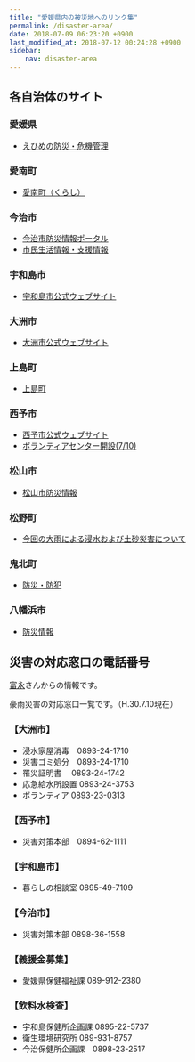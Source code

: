 ```yaml
---
title: "愛媛県内の被災地へのリンク集"
permalink: /disaster-area/
date: 2018-07-09 06:23:20 +0900
last_modified_at: 2018-07-12 00:24:28 +0900
sidebar:
    nav: disaster-area
---
```


## 各自治体のサイト
### 愛媛県
- [えひめの防災・危機管理](http://ehime.force.com/)
### 愛南町
- [愛南町（くらし）](http://www.town.ainan.ehime.jp/kurashi/)
### 今治市
- [今治市防災情報ポータル](https://city-imabari.secure.force.com/)
- [市民生活情報・支援情報](http://www.city.imabari.ehime.jp/saigai201807/)
### 宇和島市
- [宇和島市公式ウェブサイト](https://www.city.uwajima.ehime.jp/)
### 大洲市
- [大洲市公式ウェブサイト](http://www.city.ozu.ehime.jp/)
### 上島町
- [上島町](https://www.town.kamijima.lg.jp/)
### 西予市
- [西予市公式ウェブサイト](http://www.city.seiyo.ehime.jp/)
- [ボランティアセンター開設(7/10)](http://www.city.seiyo.ehime.jp/kinkyu/4956.html)
### 松山市
- [松山市防災情報](http://www.bousai.city.matsuyama.ehime.jp/public_info/main.php)
### 松野町
- [今回の大雨による浸水および土砂災害について](https://www.town.matsuno.ehime.jp/soshiki/1/3124.html)
### 鬼北町
- [防災・防犯](http://www.town.kihoku.ehime.jp/life/1/1/8/)
### 八幡浜市
- [防災情報](http://www.city.yawatahama.ehime.jp/bunya/bosaigai/)

## 災害の対応窓口の電話番号
[富永](https://www.facebook.com/kiyo.tominaga/posts/1854593247930211)さんからの情報です。

豪雨災害の対応窓口一覧です。（H.30.7.10現在）

### 【大洲市】　
- 浸水家屋消毒　0893-24-1710
- 災害ゴミ処分　0893-24-1710
- 罹災証明書　 0893-24-1742
- 応急給水所設置 0893-24-3753
- ボランティア 0893-23-0313

### 【西予市】　 
- 災害対策本部　0894-62-1111

### 【宇和島市】
- 暮らしの相談室 0895-49-7109

### 【今治市】　
- 災害対策本部 0898-36-1558

### 【義援金募集】　
- 愛媛県保健福祉課 089-912-2380

### 【飲料水検査】　
- 宇和島保健所企画課 0895-22-5737
- 衛生環境研究所 089-931-8757
- 今治保健所企画課　0898-23-2517　